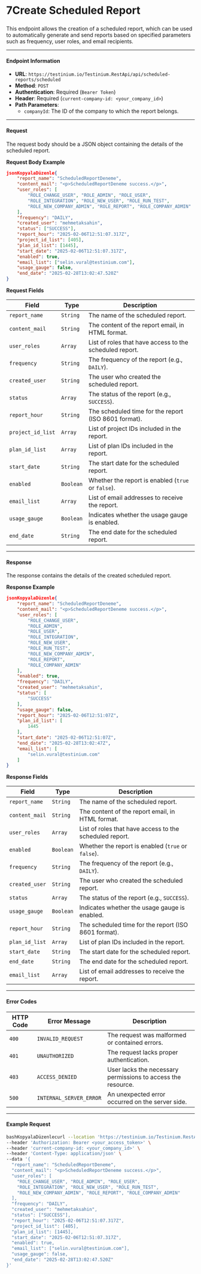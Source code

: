 # 7Create Scheduled Report

###

This endpoint allows the creation of a scheduled report, which can be used to automatically generate and send reports based on specified parameters such as frequency, user roles, and email recipients.

***

#### Endpoint Information

* **URL**: `https://testinium.io/Testinium.RestApi/api/scheduled-reports/scheduled`
* **Method**: `POST`
* **Authentication**: Required (`Bearer Token`)
* **Header**: Required (`current-company-id: <your_company_id>`)
* **Path Parameters**:
  * `companyId`: The ID of the company to which the report belongs.

***

#### Request

The request body should be a JSON object containing the details of the scheduled report.

**Request Body Example**

```json
jsonKopyalaDüzenle{
    "report_name": "ScheduledReportDeneme",
    "content_mail": "<p>ScheduledReportDeneme success.</p>",
    "user_roles": [
        "ROLE_CHANGE_USER", "ROLE_ADMIN", "ROLE_USER", 
        "ROLE_INTEGRATION", "ROLE_NEW_USER", "ROLE_RUN_TEST", 
        "ROLE_NEW_COMPANY_ADMIN", "ROLE_REPORT", "ROLE_COMPANY_ADMIN"
    ],
    "frequency": "DAILY",
    "created_user": "mehmetaksahin",
    "status": ["SUCCESS"],
    "report_hour": "2025-02-06T12:51:07.317Z",
    "project_id_list": [405],
    "plan_id_list": [1445],
    "start_date": "2025-02-06T12:51:07.317Z",
    "enabled": true,
    "email_list": ["selin.vural@testinium.com"],
    "usage_gauge": false,
    "end_date": "2025-02-28T13:02:47.520Z"
}
```

**Request Fields**

| Field             | Type      | Description                                             |
| ----------------- | --------- | ------------------------------------------------------- |
| `report_name`     | `String`  | The name of the scheduled report.                       |
| `content_mail`    | `String`  | The content of the report email, in HTML format.        |
| `user_roles`      | `Array`   | List of roles that have access to the scheduled report. |
| `frequency`       | `String`  | The frequency of the report (e.g., `DAILY`).            |
| `created_user`    | `String`  | The user who created the scheduled report.              |
| `status`          | `Array`   | The status of the report (e.g., `SUCCESS`).             |
| `report_hour`     | `String`  | The scheduled time for the report (ISO 8601 format).    |
| `project_id_list` | `Array`   | List of project IDs included in the report.             |
| `plan_id_list`    | `Array`   | List of plan IDs included in the report.                |
| `start_date`      | `String`  | The start date for the scheduled report.                |
| `enabled`         | `Boolean` | Whether the report is enabled (`true` or `false`).      |
| `email_list`      | `Array`   | List of email addresses to receive the report.          |
| `usage_gauge`     | `Boolean` | Indicates whether the usage gauge is enabled.           |
| `end_date`        | `String`  | The end date for the scheduled report.                  |

***

#### Response

The response contains the details of the created scheduled report.

**Response Example**

```json
jsonKopyalaDüzenle{
    "report_name": "ScheduledReportDeneme",
    "content_mail": "<p>ScheduledReportDeneme success.</p>",
    "user_roles": [
        "ROLE_CHANGE_USER",
        "ROLE_ADMIN",
        "ROLE_USER",
        "ROLE_INTEGRATION",
        "ROLE_NEW_USER",
        "ROLE_RUN_TEST",
        "ROLE_NEW_COMPANY_ADMIN",
        "ROLE_REPORT",
        "ROLE_COMPANY_ADMIN"
    ],
    "enabled": true,
    "frequency": "DAILY",
    "created_user": "mehmetaksahin",
    "status": [
        "SUCCESS"
    ],
    "usage_gauge": false,
    "report_hour": "2025-02-06T12:51:07Z",
    "plan_id_list": [
        1445
    ],
    "start_date": "2025-02-06T12:51:07Z",
    "end_date": "2025-02-28T13:02:47Z",
    "email_list": [
        "selin.vural@testinium.com"
    ]
}
```

**Response Fields**

| Field          | Type      | Description                                             |
| -------------- | --------- | ------------------------------------------------------- |
| `report_name`  | `String`  | The name of the scheduled report.                       |
| `content_mail` | `String`  | The content of the report email, in HTML format.        |
| `user_roles`   | `Array`   | List of roles that have access to the scheduled report. |
| `enabled`      | `Boolean` | Whether the report is enabled (`true` or `false`).      |
| `frequency`    | `String`  | The frequency of the report (e.g., `DAILY`).            |
| `created_user` | `String`  | The user who created the scheduled report.              |
| `status`       | `Array`   | The status of the report (e.g., `SUCCESS`).             |
| `usage_gauge`  | `Boolean` | Indicates whether the usage gauge is enabled.           |
| `report_hour`  | `String`  | The scheduled time for the report (ISO 8601 format).    |
| `plan_id_list` | `Array`   | List of plan IDs included in the report.                |
| `start_date`   | `String`  | The start date for the scheduled report.                |
| `end_date`     | `String`  | The end date for the scheduled report.                  |
| `email_list`   | `Array`   | List of email addresses to receive the report.          |

***

#### Error Codes

| HTTP Code | Error Message           | Description                                                  |
| --------- | ----------------------- | ------------------------------------------------------------ |
| `400`     | `INVALID_REQUEST`       | The request was malformed or contained errors.               |
| `401`     | `UNAUTHORIZED`          | The request lacks proper authentication.                     |
| `403`     | `ACCESS_DENIED`         | User lacks the necessary permissions to access the resource. |
| `500`     | `INTERNAL_SERVER_ERROR` | An unexpected error occurred on the server side.             |

***

#### Example Request

```bash
bashKopyalaDüzenlecurl --location 'https://testinium.io/Testinium.RestApi/api/scheduled-reports/scheduled?companyId=5251' \
--header 'Authorization: Bearer <your_access_token>' \
--header 'current-company-id: <your_company_id>' \
--header 'Content-Type: application/json' \
--data '{
  "report_name": "ScheduledReportDeneme",
  "content_mail": "<p>ScheduledReportDeneme success.</p>",
  "user_roles": [
    "ROLE_CHANGE_USER", "ROLE_ADMIN", "ROLE_USER", 
    "ROLE_INTEGRATION", "ROLE_NEW_USER", "ROLE_RUN_TEST", 
    "ROLE_NEW_COMPANY_ADMIN", "ROLE_REPORT", "ROLE_COMPANY_ADMIN"
  ],
  "frequency": "DAILY",
  "created_user": "mehmetaksahin",
  "status": ["SUCCESS"],
  "report_hour": "2025-02-06T12:51:07.317Z",
  "project_id_list": [405],
  "plan_id_list": [1445],
  "start_date": "2025-02-06T12:51:07.317Z",
  "enabled": true,
  "email_list": ["selin.vural@testinium.com"],
  "usage_gauge": false,
  "end_date": "2025-02-28T13:02:47.520Z"
}'
```
